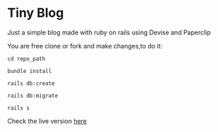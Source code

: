 # Tiny Blog

Just a simple blog made with ruby on rails using Devise and Paperclip

You are free clone or fork and make changes,to do it:

```
cd repo_path

bundle install

rails db:create

rails db:migrate

rails s
```

Check the live version [here](https://blog-he-labs.herokuapp.com/)

